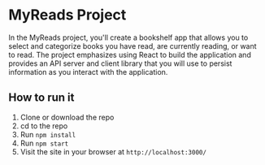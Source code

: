 # MyReads Project

In the MyReads project, you'll create a bookshelf app that allows you to select and categorize books you have read, are currently reading, or want to read. The project emphasizes using React to build the application and provides an API server and client library that you will use to persist information as you interact with the application.


## How to run it

1. Clone or download the repo
2. cd to the repo
3. Run `npm install`
4. Run `npm start`
5. Visit the site in your browser at `http://localhost:3000/`


